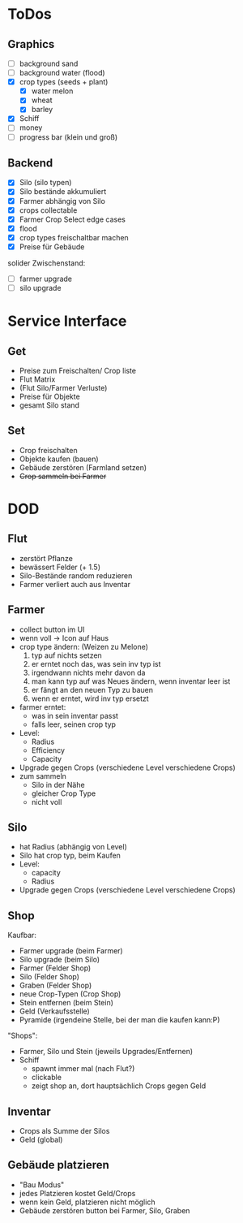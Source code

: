 # ToDos

## Graphics

- [ ] background sand
- [ ] background water (flood)
- [x] crop types (seeds + plant)
  - [x] water melon
  - [x] wheat
  - [x] barley
- [x] Schiff
- [ ] money
- [ ] progress bar (klein und groß)

## Backend

- [x] Silo (silo typen)
- [x] Silo bestände akkumuliert
- [x] Farmer abhängig von Silo
- [x] crops collectable
- [x] Farmer Crop Select edge cases
- [x] flood
- [x] crop types freischaltbar machen
- [x] Preise für Gebäude

solider Zwischenstand:

- [ ] farmer upgrade
- [ ] silo upgrade

# Service Interface

## Get

- Preise zum Freischalten/ Crop liste
- Flut Matrix
- (Flut Silo/Farmer Verluste)
- Preise für Objekte
- gesamt Silo stand

## Set

- Crop freischalten
- Objekte kaufen (bauen)
- Gebäude zerstören (Farmland setzen)
- ~~Crop sammeln bei Farmer~~

# DOD

## Flut

- zerstört Pflanze
- bewässert Felder (+ 1.5)
- Silo-Bestände random reduzieren
- Farmer verliert auch aus Inventar

## Farmer

- collect button im UI
- wenn voll -> Icon auf Haus
- crop type ändern: (Weizen zu Melone)
  1. typ auf nichts setzen
  2. er erntet noch das, was sein inv typ ist
  3. irgendwann nichts mehr davon da
  4. man kann typ auf was Neues ändern, wenn inventar leer ist
  5. er fängt an den neuen Typ zu bauen
  6. wenn er erntet, wird inv typ ersetzt
- farmer erntet:
  - was in sein inventar passt
  - falls leer, seinen crop typ
- Level:
  - Radius
  - Efficiency
  - Capacity
- Upgrade gegen Crops (verschiedene Level verschiedene Crops)
- zum sammeln
  - Silo in der Nähe
  - gleicher Crop Type
  - nicht voll

## Silo

- hat Radius (abhängig von Level)
- Silo hat crop typ, beim Kaufen
- Level:
  - capacity
  - Radius
- Upgrade gegen Crops (verschiedene Level verschiedene Crops)

## Shop

Kaufbar:

- Farmer upgrade (beim Farmer)
- Silo upgrade (beim Silo)
- Farmer (Felder Shop)
- Silo (Felder Shop)
- Graben (Felder Shop)
- neue Crop-Typen (Crop Shop)
- Stein entfernen (beim Stein)
- Geld (Verkaufsstelle)
- Pyramide (irgendeine Stelle, bei der man die kaufen kann:P)

"Shops":

- Farmer, Silo und Stein (jeweils Upgrades/Entfernen)
- Schiff
  - spawnt immer mal (nach Flut?)
  - clickable
  - zeigt shop an, dort hauptsächlich Crops gegen Geld

## Inventar

- Crops als Summe der Silos
- Geld (global)

## Gebäude platzieren

- "Bau Modus"
- jedes Platzieren kostet Geld/Crops
- wenn kein Geld, platzieren nicht möglich
- Gebäude zerstören button bei Farmer, Silo, Graben
